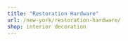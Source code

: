```yaml
---
title: "Restoration Hardware"
url: /new-york/restoration-hardware/
shop: interior decoration
---
```

